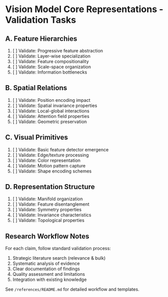 # Vision Model Core Representations - Validation Tasks

## A. Feature Hierarchies
1. [ ] Validate: Progressive feature abstraction
2. [ ] Validate: Layer-wise specialization
3. [ ] Validate: Feature compositionality
4. [ ] Validate: Scale-space organization
5. [ ] Validate: Information bottlenecks

## B. Spatial Relations
1. [ ] Validate: Position encoding impact
2. [ ] Validate: Spatial invariance properties
3. [ ] Validate: Local-global interactions
4. [ ] Validate: Attention field properties
5. [ ] Validate: Geometric preservation

## C. Visual Primitives
1. [ ] Validate: Basic feature detector emergence
2. [ ] Validate: Edge/texture processing
3. [ ] Validate: Color representation
4. [ ] Validate: Motion pattern capture
5. [ ] Validate: Shape encoding schemes

## D. Representation Structure
1. [ ] Validate: Manifold organization
2. [ ] Validate: Feature disentanglement
3. [ ] Validate: Symmetry properties
4. [ ] Validate: Invariance characteristics
5. [ ] Validate: Topological properties

## Research Workflow Notes

For each claim, follow standard validation process:
1. Strategic literature search (relevance & bulk)
2. Systematic analysis of evidence
3. Clear documentation of findings
4. Quality assessment and limitations
5. Integration with existing knowledge

See `/references/README.md` for detailed workflow and templates.